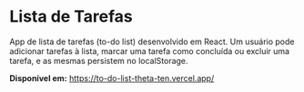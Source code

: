 # Lista de Tarefas

App de lista de tarefas (to-do list) desenvolvido em React. Um usuário pode adicionar tarefas à lista, marcar uma tarefa como concluída ou excluir uma tarefa, e as mesmas persistem no localStorage.

**Disponível em:** https://to-do-list-theta-ten.vercel.app/
